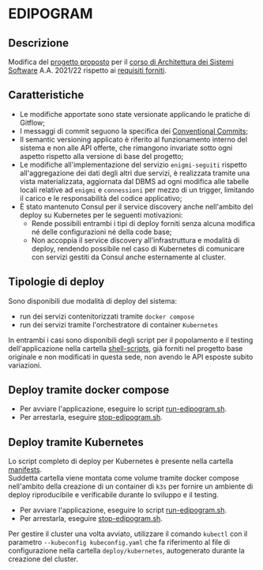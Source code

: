 # EDIPOGRAM  

## Descrizione  
Modifica del [progetto proposto](https://github.com/aswroma3/asw/tree/master/projects/asw-edipogram) per il [corso di Architettura dei Sistemi Software](http://cabibbo.inf.uniroma3.it/asw/index.html) A.A. 2021/22 rispetto ai [requisiti forniti](/assets/docs/requisiti.pdf).

## Caratteristiche  
- Le modifiche apportate sono state versionate applicando le pratiche di Gitflow;  
- I messaggi di commit seguono la specifica dei [Conventional Commits](https://www.conventionalcommits.org/en/v1.0.0/);  
- Il semantic versioning applicato è riferito al funzionamento interno del sistema e non alle API offerte, che rimangono invariate sotto ogni aspetto rispetto alla versione di base del progetto;  
- Le modifiche all'implementazione del servizio `enigmi-seguiti` rispetto all'aggregazione dei dati degli altri due servizi, è realizzata tramite una vista materializzata, aggiornata dal DBMS ad ogni modifica alle tabelle locali relative ad `enigmi` e `connessioni` per mezzo di un trigger, limitando il carico e le responsabilità del codice applicativo;  
- È stato mantenuto Consul per il service discovery anche nell'ambito del deploy su Kubernetes per le seguenti motivazioni:  
  - Rende possibili entrambi i tipi di deploy forniti senza alcuna modifica né delle configurazioni né della code base;
  - Non accoppia il service discovery all'infrastruttura e modalità di deploy, rendendo possibile nel caso di Kubernetes di comunicare con servizi gestiti da Consul anche esternamente al cluster.  

## Tipologie di deploy  
Sono disponibili due modalità di deploy del sistema:
- run dei servizi contenitorizzati tramite `docker compose`
- run dei servizi tramite l'orchestratore di container `Kubernetes`

In entrambi i casi sono disponibili degli script per il popolamento e il testing dell'applicazione nella cartella [shell-scripts](/shell-scripts), già forniti nel progetto base originale e non modificati in questa sede, non avendo le API esposte subito variazioni.

## Deploy tramite docker compose  
- Per avviare l'applicazione, eseguire lo script [run-edipogram.sh](/deploy/docker-compose/run-edipogram.sh).  
- Per arrestarla, eseguire [stop-edipogram.sh](/deploy/docker-compose/stop-edipogram.sh).  

## Deploy tramite Kubernetes  
Lo script completo di deploy per Kubernetes è presente nella cartella [manifests](/deploy/kubernetes/manifests).  
Suddetta cartella viene montata come volume tramite docker compose nell'ambito della creazione di un container di `k3s` per fornire un ambiente di deploy riproducibile e verificabile durante lo sviluppo e il testing.  

- Per avviare l'applicazione, eseguire lo script [run-edipogram.sh](/deploy/kubernetes/run-edipogram.sh).  
- Per arrestarla, eseguire [stop-edipogram.sh](/deploy/kubernetes/stop-edipogram.sh).  

Per gestire il cluster una volta avviato, utilizzare il comando `kubectl` con il parametro `--kubeconfig kubeconfig.yaml` che fa riferimento al file di configurazione nella cartella `deploy/kubernetes`, autogenerato durante la creazione del cluster.  